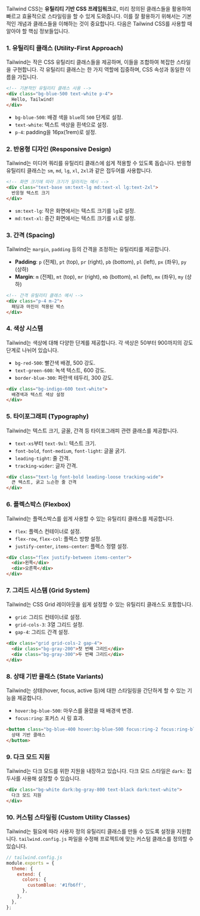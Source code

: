 Tailwind CSS는 **유틸리티 기반 CSS 프레임워크**로, 미리 정의된 클래스들을 활용하여 빠르고 효율적으로 스타일링을 할 수 있게 도와줍니다. 이를 잘 활용하기 위해서는 기본적인 개념과 클래스들을 이해하는 것이 중요합니다. 다음은 Tailwind CSS를 사용할 때 알아야 할 핵심 정보들입니다.

### 1. **유틸리티 클래스 (Utility-First Approach)**
Tailwind는 작은 CSS 유틸리티 클래스들을 제공하며, 이들을 조합하여 복잡한 스타일을 구현합니다. 각 유틸리티 클래스는 한 가지 역할에 집중하며, CSS 속성과 동일한 이름을 가집니다.

```html
<!-- 기본적인 유틸리티 클래스 사용 -->
<div class="bg-blue-500 text-white p-4">
  Hello, Tailwind!
</div>
```

- `bg-blue-500`: 배경 색을 `blue`의 `500` 단계로 설정.
- `text-white`: 텍스트 색상을 흰색으로 설정.
- `p-4`: padding을 16px(1rem)로 설정.

### 2. **반응형 디자인 (Responsive Design)**
Tailwind는 미디어 쿼리를 유틸리티 클래스에 쉽게 적용할 수 있도록 돕습니다. 반응형 유틸리티 클래스는 `sm`, `md`, `lg`, `xl`, `2xl`과 같은 접두어를 사용합니다.

```html
<!-- 화면 크기에 따라 크기가 달라지는 예시 -->
<div class="text-base sm:text-lg md:text-xl lg:text-2xl">
  반응형 텍스트 크기
</div>
```

- `sm:text-lg`: 작은 화면에서는 텍스트 크기를 `lg`로 설정.
- `md:text-xl`: 중간 화면에서는 텍스트 크기를 `xl`로 설정.

### 3. **간격 (Spacing)**
Tailwind는 `margin`, `padding` 등의 간격을 조정하는 유틸리티를 제공합니다.

- **Padding**: `p` (전체), `pt` (top), `pr` (right), `pb` (bottom), `pl` (left), `px` (좌우), `py` (상하)
- **Margin**: `m` (전체), `mt` (top), `mr` (right), `mb` (bottom), `ml` (left), `mx` (좌우), `my` (상하)

```html
<!-- 간격 유틸리티 클래스 예시 -->
<div class="p-4 m-2">
  패딩과 마진이 적용된 박스
</div>
```

### 4. **색상 시스템**
Tailwind는 색상에 대해 다양한 단계를 제공합니다. 각 색상은 50부터 900까지의 강도 단계로 나뉘어 있습니다.

- `bg-red-500`: 빨간색 배경, 500 강도.
- `text-green-600`: 녹색 텍스트, 600 강도.
- `border-blue-300`: 파란색 테두리, 300 강도.

```html
<div class="bg-indigo-600 text-white">
  배경색과 텍스트 색상 설정
</div>
```

### 5. **타이포그래피 (Typography)**
Tailwind는 텍스트 크기, 글꼴, 간격 등 타이포그래피 관련 클래스를 제공합니다.

- `text-xs`부터 `text-9xl`: 텍스트 크기.
- `font-bold`, `font-medium`, `font-light`: 글꼴 굵기.
- `leading-tight`: 줄 간격.
- `tracking-wider`: 글자 간격.

```html
<div class="text-lg font-bold leading-loose tracking-wide">
  큰 텍스트, 굵고 느슨한 줄 간격
</div>
```

### 6. **플렉스박스 (Flexbox)**
Tailwind는 플렉스박스를 쉽게 사용할 수 있는 유틸리티 클래스를 제공합니다.

- `flex`: 플렉스 컨테이너로 설정.
- `flex-row`, `flex-col`: 플렉스 방향 설정.
- `justify-center`, `items-center`: 플렉스 정렬 설정.

```html
<div class="flex justify-between items-center">
  <div>왼쪽</div>
  <div>오른쪽</div>
</div>
```

### 7. **그리드 시스템 (Grid System)**
Tailwind는 CSS Grid 레이아웃을 쉽게 설정할 수 있는 유틸리티 클래스도 포함합니다.

- `grid`: 그리드 컨테이너로 설정.
- `grid-cols-3`: 3열 그리드 설정.
- `gap-4`: 그리드 간격 설정.

```html
<div class="grid grid-cols-2 gap-4">
  <div class="bg-gray-200">첫 번째 그리드</div>
  <div class="bg-gray-300">두 번째 그리드</div>
</div>
```

### 8. **상태 기반 클래스 (State Variants)**
Tailwind는 상태(hover, focus, active 등)에 대한 스타일링을 간단하게 할 수 있는 기능을 제공합니다.

- `hover:bg-blue-500`: 마우스를 올렸을 때 배경색 변경.
- `focus:ring`: 포커스 시 링 효과.

```html
<button class="bg-blue-400 hover:bg-blue-500 focus:ring-2 focus:ring-blue-300">
  상태 기반 클래스
</button>
```

### 9. **다크 모드 지원**
Tailwind는 다크 모드를 위한 지원을 내장하고 있습니다. 다크 모드 스타일은 `dark:` 접두사를 사용해 설정할 수 있습니다.

```html
<div class="bg-white dark:bg-gray-800 text-black dark:text-white">
  다크 모드 지원
</div>
```

### 10. **커스텀 스타일링 (Custom Utility Classes)**
Tailwind는 필요에 따라 사용자 정의 유틸리티 클래스를 만들 수 있도록 설정을 지원합니다. `tailwind.config.js` 파일을 수정해 프로젝트에 맞는 커스텀 클래스를 정의할 수 있습니다.

```js
// tailwind.config.js
module.exports = {
  theme: {
    extend: {
      colors: {
        customBlue: '#1fb6ff',
      },
    },
  },
};
```

